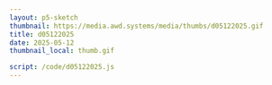 ```yaml
---
layout: p5-sketch
thumbnail: https://media.awd.systems/media/thumbs/d05122025.gif
title: d05122025
date: 2025-05-12
thumbnail_local: thumb.gif

script: /code/d05122025.js
---
```

